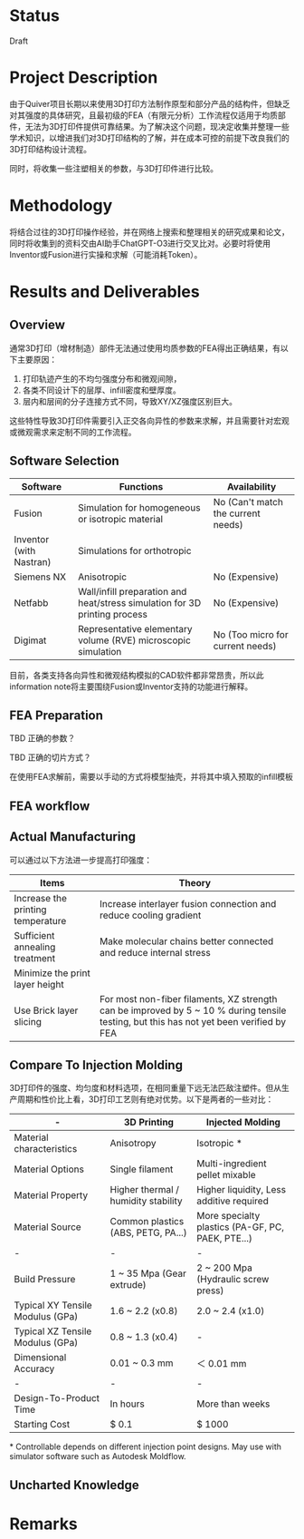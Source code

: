 <!--Chinese language comparison included 包含汉语对照-->
# Status 

Draft

# Project Description

由于Quiver项目长期以来使用3D打印方法制作原型和部分产品的结构件，但缺乏对其强度的具体研究，且最初级的FEA（有限元分析）工作流程仅适用于均质部件，无法为3D打印件提供可靠结果。为了解决这个问题，现决定收集并整理一些学术知识，以增进我们对3D打印结构的了解，并在成本可控的前提下改良我们的3D打印结构设计流程。

同时，将收集一些注塑相关的参数，与3D打印件进行比较。

# Methodology 

将结合过往的3D打印操作经验，并在网络上搜索和整理相关的研究成果和论文，同时将收集到的资料交由AI助手ChatGPT-O3进行交叉比对。必要时将使用Inventor或Fusion进行实操和求解（可能消耗Token）。

# Results and Deliverables 

## Overview

通常3D打印（增材制造）部件无法通过使用均质参数的FEA得出正确结果，有以下主要原因：

1. 打印轨迹产生的不均匀强度分布和微观间隙，
2. 各类不同设计下的层厚、infill密度和壁厚度。
3. 层内和层间的分子连接方式不同，导致XY/XZ强度区别巨大。

这些特性导致3D打印件需要引入正交各向异性的参数来求解，并且需要针对宏观或微观需求来定制不同的工作流程。

## Software Selection

|Software|Functions|Availability|
|-|-|-|
|Fusion|Simulation for homogeneous or isotropic material|No (Can't match the current needs)|
|Inventor (with Nastran)|Simulations for orthotropic
|Siemens NX|Anisotropic |No (Expensive)|
|Netfabb|Wall/infill preparation and heat/stress simulation for 3D printing process|No (Expensive)|
|Digimat|Representative elementary volume (RVE) microscopic simulation|No (Too micro for current needs)|

目前，各类支持各向异性和微观结构模拟的CAD软件都非常昂贵，所以此information note将主要围绕Fusion或Inventor支持的功能进行解释。

## FEA Preparation

TBD 正确的参数？

TBD 正确的切片方式？

在使用FEA求解前，需要以手动的方式将模型抽壳，并将其中填入预取的infill模板

## FEA workflow



## Actual Manufacturing

可以通过以下方法进一步提高打印强度：

|Items|Theory|
|-|-|
|Increase the printing temperature|Increase interlayer fusion connection and reduce cooling gradient|
|Sufficient annealing treatment|Make molecular chains better connected and reduce internal stress
|Minimize the print layer height|
|Use Brick layer slicing|For most non-fiber filaments, XZ strength can be improved by 5 ~ 10 % during tensile testing, but this has not yet been verified by FEA|

## Compare To Injection Molding

3D打印件的强度、均匀度和材料选项，在相同重量下远无法匹敌注塑件。但从生产周期和性价比上看，3D打印工艺则有绝对优势。以下是两者的一些对比：

|-|3D Printing|Injected Molding|
|-|-|-|
|Material characteristics|Anisotropy|Isotropic *|
|Material Options|Single filament|Multi-ingredient pellet mixable|
|Material Property|Higher thermal / humidity stability|Higher liquidity, Less additive required|
|Material Source|Common plastics (ABS, PETG, PA...)|More specialty plastics (PA-GF, PC, PAEK, PTE...)|
|-|-|-|
|Build Pressure|1 ~ 35 Mpa (Gear extrude)|2 ~ 200 Mpa (Hydraulic screw press)|
|Typical XY Tensile Modulus (GPa)|1.6 ~ 2.2 (x0.8)|2.0 ~ 2.4 (x1.0)|
|Typical XZ Tensile Modulus (GPa)|0.8 ~ 1.3 (x0.4)|-|
|Dimensional Accuracy|0.01 ~ 0.3 mm|＜ 0.01 mm|
|-|-|-|
|Design-To-Product Time|In hours|More than weeks|
|Starting Cost|$ 0.1|$ 1000|

 \* Controllable depends on different injection point designs. May use with simulator software such as Autodesk Moldflow.

## Uncharted Knowledge

# Remarks 
